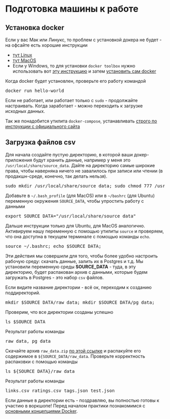 # Подготовка машины к работе

## Установка docker

Если у вас Мак или Линукс, то проблем с установкой докера не будет - на офсайте есть хорошие инструкции
* [тут Linux](https://docs.docker.com/install/linux/docker-ce/ubuntu/)
* [тут MacOS](https://docs.docker.com/docker-for-mac/install/)
* Если у Windows, то для установки `docker toolbox` нужно использовать вот [эту инструкцию](https://docs.docker.com/toolbox/toolbox_install_windows/) и затем [установить сам docker](https://docs.docker.com/docker-for-windows/install/)

Когда docker будет установлен, проверьте его работу командой
<pre>
docker run hello-world
</pre>

Если не работает, или работает только с `sudo` - продолжайте настраивать. Когда заработает - можно переходить к загрузке исходных данных.

Так же понадобится утилита `docker-compose`, устанавливать [строго по инструкции с официального сайта](https://docs.docker.com/compose/install/)

## Загрузка файлов csv

Для начала создайте пустую директорию, в которой ваши докер-приложения будут хранить данные, например у меня это `/usr/local/share/source_data`.
Дайте на директорию самые широкие права, чтобы наверняка ничего не завалилось при записи или чтении (в продакшн-среде, конечно, так делать нельзя).
<pre>
sudo mkdir /usr/local/share/source_data; sudo chmod 777 /usr/local/share/source_data;
</pre>

Добавьте в `~/.bash_profile` (для MacOS) или в `~/bashrc` (для Ubuntu) переменную окружения `SOURCE_DATA`, чтобы упростить работу с данными

<pre>
export SOURCE_DATA="/usr/local/share/source_data"
</pre>

Дальше инструкции только для Ubuntu, для MacOS аналогично. Активируем нашу переменную с помощью утилиты `source` и проверяем, что она доступна в текущем терминале с помощью команды `echo`.
<pre>
source ~/.bashrc; echo $SOURCE_DATA;
</pre>

Эти действия мы совершили для того, чтобы более удобно настроить рабочую среду: скачать данные, залить их в Postgres и т.д.
Мы установили переменную среды **SOURCE_DATA** - туда, в эту директорию, будет распакован архив с данными, которые будем загружать в Postgres - это набор `csv` файлов.

Если видите название директории - всё ок, переходим к созданию поддиректорий.
<pre>
mkdir $SOURCE_DATA/raw_data; mkdir $SOURCE_DATA/pg_data;
</pre>

Проверим, что все директории созданы успешно

<pre>
ls $SOURCE_DATA
</pre>

Результат работы команды
<pre>
raw_data, pg_data
</pre>

Скачайте архив `raw_data.zip` [по этой ссылке](https://drive.google.com/file/d/1ZmRvyaUJ1vnqCn_v_kyqC4YoLEHJWWTW/view?usp=sharing) и распакуйте его содержимое в `${SOURCE_DATA/raw_data`.
Проверьте корректность распаковки с помощью команды

<pre>
ls ${SOURCE_DATA}/raw_data
</pre> 

Результат работы команды
<pre>
links.csv ratings.csv tags.json test.json
</pre>

Если данные в директории есть - поздравляю, вы полностью готовы к участию в воркшопе! Перед началом практики познакомимся с [основными концепциями Docker](./slides/docker_intro.md).
